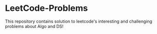 # LeetCode-Problems
This repository contains solution to leetcode's interesting and challenging problems about Algo and DS!
